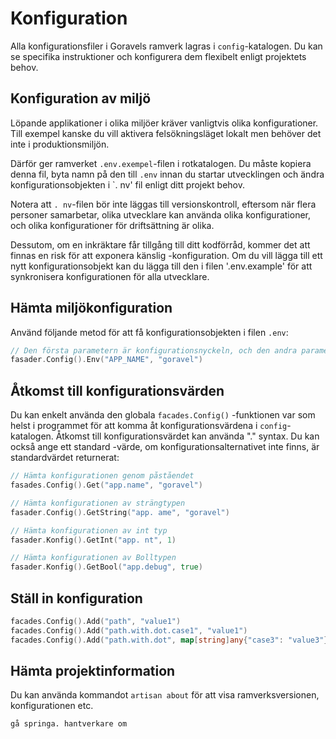 # Konfiguration

Alla konfigurationsfiler i Goravels ramverk lagras i `config`-katalogen. Du kan se specifika
instruktioner och konfigurera dem flexibelt enligt projektets behov.

## Konfiguration av miljö

Löpande applikationer i olika miljöer kräver vanligtvis olika konfigurationer. Till exempel kanske du vill
aktivera felsökningsläget lokalt men behöver det inte i produktionsmiljön.

Därför ger ramverket `.env.exempel`-filen i rotkatalogen. Du måste kopiera denna fil, byta namn på den
till `.env` innan du startar utvecklingen och ändra konfigurationsobjekten i \`. nv' fil enligt ditt projekt
behov.

Notera att `. nv`-filen bör inte läggas till versionskontroll, eftersom när flera personer samarbetar, olika
utvecklare kan använda olika konfigurationer, och olika konfigurationer för driftsättning är olika.

Dessutom, om en inkräktare får tillgång till ditt kodförråd, kommer det att finnas en risk för att exponera känslig
-konfiguration. Om du vill lägga till ett nytt konfigurationsobjekt kan du lägga till den i filen '.env.example' för att synkronisera
konfigurationen för alla utvecklare.

## Hämta miljökonfiguration

Använd följande metod för att få konfigurationsobjekten i filen `.env`:

```go
// Den första parametern är konfigurationsnyckeln, och den andra parametern är standardvärdet
fasader.Config().Env("APP_NAME", "goravel")
```

## Åtkomst till konfigurationsvärden

Du kan enkelt använda den globala `facades.Config()` -funktionen var som helst i programmet för att komma åt konfigurationsvärdena
i `config`-katalogen. Åtkomst till konfigurationsvärdet kan använda "." syntax. Du kan också ange ett standard
-värde, om konfigurationsalternativet inte finns, är standardvärdet returnerat:

```go
// Hämta konfigurationen genom påståendet
fasades.Config().Get("app.name", "goravel")

// Hämta konfigurationen av strängtypen
fasader.Config().GetString("app. ame", "goravel")

// Hämta konfigurationen av int typ
fasader.Konfig().GetInt("app. nt", 1)

// Hämta konfigurationen av Bolltypen
fasader.Konfig().GetBool("app.debug", true)
```

## Ställ in konfiguration

```go
facades.Config().Add("path", "value1")
facades.Config().Add("path.with.dot.case1", "value1")
facades.Config().Add("path.with.dot", map[string]any{"case3": "value3"})
```

## Hämta projektinformation

Du kan använda kommandot `artisan about` för att visa ramverksversionen, konfigurationen etc.

```bash
gå springa. hantverkare om
```
